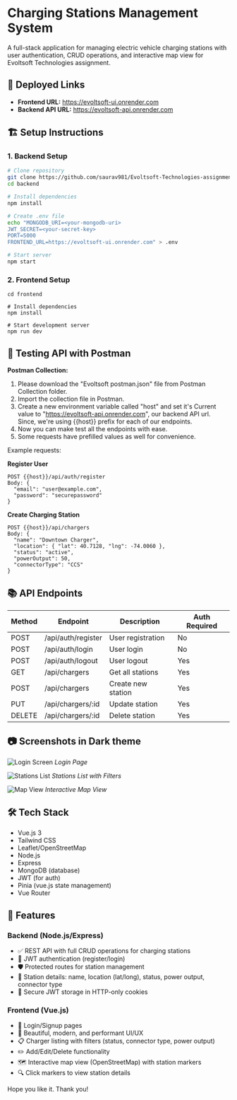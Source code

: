 # Charging Stations Management System

A full-stack application for managing electric vehicle charging stations with user authentication, CRUD operations, and interactive map view for Evoltsoft Technologies assignment.



## 🚀 Deployed Links

- **Frontend URL:** https://evoltsoft-ui.onrender.com
- **Backend API URL:** https://evoltsoft-api.onrender.com



## 🏗️ Setup Instructions

### 1. Backend Setup

```bash
# Clone repository
git clone https://github.com/saurav981/Evoltsoft-Technologies-assignment.git
cd backend

# Install dependencies
npm install

# Create .env file
echo "MONGODB_URI=<your-mongodb-uri>
JWT_SECRET=<your-secret-key>
PORT=5000
FRONTEND_URL=https://evoltsoft-ui.onrender.com" > .env

# Start server
npm start
```

### 2. Frontend Setup

```
cd frontend

# Install dependencies
npm install

# Start development server
npm run dev
```



## 🧪 Testing API with Postman

**Postman Collection:**

1. Please download the "Evoltsoft postman.json" file from Postman Collection folder.
2. Import the collection file in Postman.
3. Create a new environment variable called "host" and set it's Current value to "https://evoltsoft-api.onrender.com", our backend API url. Since, we're using {{host}} prefix for each of our endpoints.
4. Now you can make test all the endpoints with ease.
5. Some requests have prefilled values as well for convenience.

Example requests:

**Register User**

```
POST {{host}}/api/auth/register
Body: {
  "email": "user@example.com",
  "password": "securepassword"
}
```

**Create Charging Station**

```
POST {{host}}/api/chargers
Body: {
  "name": "Downtown Charger",
  "location": { "lat": 40.7128, "lng": -74.0060 },
  "status": "active",
  "powerOutput": 50,
  "connectorType": "CCS"
}
```

## 

## 📚 API Endpoints

| Method | Endpoint           | Description        | Auth Required |
| ------ | ------------------ | ------------------ | ------------- |
| POST   | /api/auth/register | User registration  | No            |
| POST   | /api/auth/login    | User login         | No            |
| POST   | /api/auth/logout   | User logout        | Yes           |
| GET    | /api/chargers      | Get all stations   | Yes           |
| POST   | /api/chargers      | Create new station | Yes           |
| PUT    | /api/chargers/:id  | Update station     | Yes           |
| DELETE | /api/chargers/:id  | Delete station     | Yes           |



## 📷 Screenshots in Dark theme

![Login Screen](https://i.postimg.cc/YC6m0BRp/image.png)
_Login Page_

![Stations List](https://i.postimg.cc/9Ft7FjJc/image.png)
_Stations List with Filters_

![Map View](https://i.postimg.cc/vmDgzxMm/image.png)
_Interactive Map View_



## 🛠️ Tech Stack

- Vue.js 3
- Tailwind CSS
- Leaflet/OpenStreetMap
- Node.js
- Express
- MongoDB (database)
- JWT (for auth)
- Pinia (vue.js state management)
- Vue Router



## 🌟 Features

### Backend (Node.js/Express)

- ✅ REST API with full CRUD operations for charging stations
- 🔐 JWT authentication (register/login)
- 🛡️ Protected routes for station management
- 📍 Station details: name, location (lat/long), status, power output, connector type
- 🍪 Secure JWT storage in HTTP-only cookies

### Frontend (Vue.js)

- 👤 Login/Signup pages
- 🏡 Beautiful, modern, and performant UI/UX
- 📋 Charger listing with filters (status, connector type, power output)
- ✏️ Add/Edit/Delete functionality
- 🗺️ Interactive map view (OpenStreetMap) with station markers
- 🔍 Click markers to view station details

Hope you like it. Thank you!